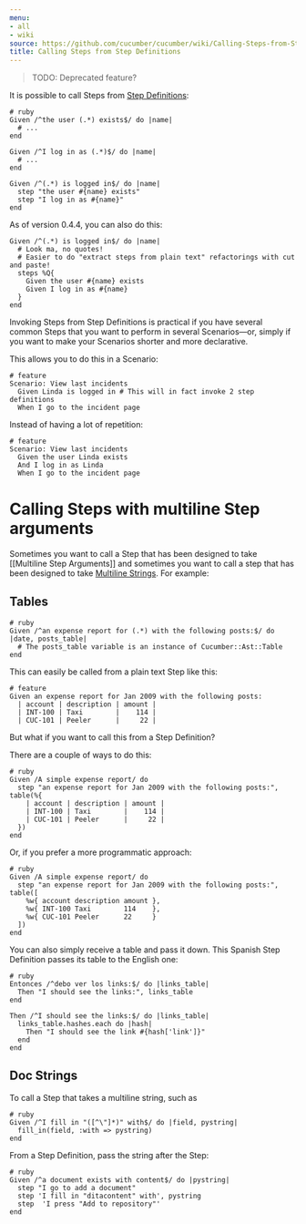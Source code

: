 ```yaml
---
menu:
- all
- wiki
source: https://github.com/cucumber/cucumber/wiki/Calling-Steps-from-Step-Definitions/
title: Calling Steps from Step Definitions
---
```


> TODO: Deprecated feature?

It is possible to call Steps from [Step Definitions](/cucumber/step-definitions/):

```
# ruby
Given /^the user (.*) exists$/ do |name|
  # ...
end

Given /^I log in as (.*)$/ do |name|
  # ...
end

Given /^(.*) is logged in$/ do |name|
  step "the user #{name} exists"
  step "I log in as #{name}"
end
```

As of version 0.4.4, you can also do this:

```
Given /^(.*) is logged in$/ do |name|
  # Look ma, no quotes!
  # Easier to do "extract steps from plain text" refactorings with cut and paste!
  steps %Q{
    Given the user #{name} exists
    Given I log in as #{name}
  }
end
```

Invoking Steps from Step Definitions is practical if you have several common Steps that you want to perform in several Scenarios—or, simply if you want to make your Scenarios shorter and more declarative.

This allows you to do this in a Scenario:

```
# feature
Scenario: View last incidents
  Given Linda is logged in # This will in fact invoke 2 step definitions
  When I go to the incident page
```

Instead of having a lot of repetition:

```
# feature
Scenario: View last incidents
  Given the user Linda exists
  And I log in as Linda
  When I go to the incident page
```

# Calling Steps with multiline Step arguments

Sometimes you want to call a Step that has been designed to take [[Multiline Step Arguments]] and sometimes you want to call a step that has been designed to take [Multiline Strings](#doc-strings).
For example:

## Tables

```
# ruby
Given /^an expense report for (.*) with the following posts:$/ do |date, posts_table|
  # The posts_table variable is an instance of Cucumber::Ast::Table
end
```

This can easily be called from a plain text Step like this:

```
# feature
Given an expense report for Jan 2009 with the following posts:
  | account | description | amount |
  | INT-100 | Taxi        |    114 |
  | CUC-101 | Peeler      |     22 |
```

But what if you want to call this from a Step Definition?

There are a couple of ways to do this:

```
# ruby
Given /A simple expense report/ do
  step "an expense report for Jan 2009 with the following posts:", table(%{
    | account | description | amount |
    | INT-100 | Taxi        |    114 |
    | CUC-101 | Peeler      |     22 |
  })
end
```

Or, if you prefer a more programmatic approach:

```
# ruby
Given /A simple expense report/ do
  step "an expense report for Jan 2009 with the following posts:", table([
    %w{ account description amount },
    %w{ INT-100 Taxi        114    },
    %w{ CUC-101 Peeler      22     }
  ])
end
```

You can also simply receive a table and pass it down. This Spanish Step Definition passes its table to the English one:

```
# ruby
Entonces /^debo ver los links:$/ do |links_table|
  Then "I should see the links:", links_table
end

Then /^I should see the links:$/ do |links_table|
  links_table.hashes.each do |hash|
    Then "I should see the link #{hash['link']}"
  end
end
```

## Doc Strings

To call a Step that takes a multiline string, such as

```
# ruby
Given /^I fill in "([^\"]*)" with$/ do |field, pystring|
  fill_in(field, :with => pystring)
end
```

From a Step Definition, pass the string after the Step:

```
# ruby
Given /^a document exists with content$/ do |pystring|
  step "I go to add a document"
  step 'I fill in "ditacontent" with', pystring
  step  'I press "Add to repository"'
end
```
